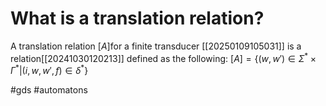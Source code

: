 # What is a translation relation?
A translation relation $[A]$for a finite transducer [[20250109105031]] is a relation[[20241030120213]] defined as the following: 
$[A]=\{(w,w') \in \Sigma^\ast\times\Gamma^\ast|(i,w,w',f) \in \delta^\ast\}$

#gds #automatons